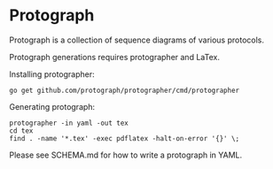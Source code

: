 # Protograph

Protograph is a collection of sequence diagrams of various protocols.

Protograph generations requires protographer and LaTex.

Installing protographer:
```
go get github.com/protograph/protographer/cmd/protographer
```

Generating protograph:
```
protographer -in yaml -out tex
cd tex
find . -name '*.tex' -exec pdflatex -halt-on-error '{}' \;
```

Please see SCHEMA.md for how to write a protograph in YAML.
